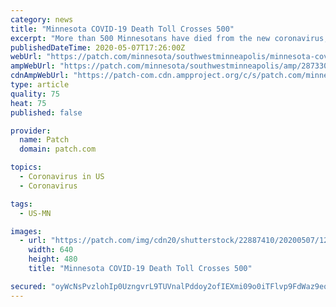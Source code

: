 ```yaml
---
category: news
title: "Minnesota COVID-19 Death Toll Crosses 500"
excerpt: "More than 500 Minnesotans have died from the new coronavirus, health officials announced Thursday. More than 9,000 cases have been confirmed so far. Twenty-three more people died from the virus Thursday."
publishedDateTime: 2020-05-07T17:26:00Z
webUrl: "https://patch.com/minnesota/southwestminneapolis/minnesota-covid-19-death-toll-crosses-500"
ampWebUrl: "https://patch.com/minnesota/southwestminneapolis/amp/28733011/minnesota-covid-19-death-toll-crosses-500"
cdnAmpWebUrl: "https://patch-com.cdn.ampproject.org/c/s/patch.com/minnesota/southwestminneapolis/amp/28733011/minnesota-covid-19-death-toll-crosses-500"
type: article
quality: 75
heat: 75
published: false

provider:
  name: Patch
  domain: patch.com

topics:
  - Coronavirus in US
  - Coronavirus

tags:
  - US-MN

images:
  - url: "https://patch.com/img/cdn20/shutterstock/22887410/20200507/122809/styles/patch_image/public/shutterstock-1670454532___07122800807.jpg?width=984"
    width: 640
    height: 480
    title: "Minnesota COVID-19 Death Toll Crosses 500"

secured: "oyWcNsPvzlohIp0UzngvrL9TUVnalPddoy2ofIEXmi09o0iTFlvp9FdWaz9eqoaV0W+HyxoZovYCuPJWSU5KrEGbLPZ4WI8K3Q11MVWOd1PTHimiYyhqq8I2SFyMEUxqVCspuTCK67PzeuGcGQQ3WudgJcl9TyV7PYQjg988bddm7FQ6CwxhWzW59MR/oWyIl9kPuao11DihZZ/brDpmmzUV685Xitpb1DGbeT+0lW48AsbuERbYhvT0zFqrFSwThzW/gtlTqlQy5nWIWX6rqAEtsiae0SgN33nc6Hoz00NybUBkwy4WTeNb97HRGDzyxEc+KizOT6gZ8/RqWN3bbpgucoo9WWD7VkxwfJgKXP1zmGMun1/UsWqxWIHfiDJ+4McL6b1pmx1QhGa5SV63F+BsWGt+pHXGMfhmhmvij8gKAsUvZVGRRX4TgM0G9IBdCQmtHUVZxR4BdQmNm9GebCxeeV6oEO1bRRtkADE4Emc=;b6xPzp/ufBvuCx+RRa7p3A=="
---
```


